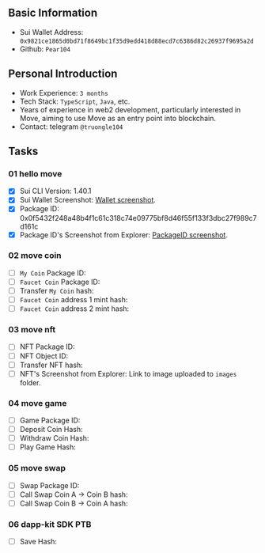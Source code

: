 ## Basic Information

- Sui Wallet Address: `0x9821ce1865d0bd71f8649bc1f35d9edd418d88ecd7c6386d82c26937f9695a2d`
- Github: `Pear104`

## Personal Introduction

- Work Experience: `3 months`
- Tech Stack: `TypeScript`, `Java`, etc.
- Years of experience in web2 development, particularly interested in Move, aiming to use Move as an entry point into blockchain.
- Contact: telegram `@truongle104`

## Tasks

### 01 hello move

- [x] Sui CLI Version: 1.40.1
- [x] Sui Wallet Screenshot: [Wallet screenshot](/mover/Pear104/images/wallet.png).
- [x] Package ID: 0x0f5432f248a48b4f1c61c318c74e09775bf8d46f55f133f3dbc27f989c7d161c
- [x] Package ID's Screenshot from Explorer: [PackageID screenshot](/mover/Pear104/images/package-id.png).

### 02 move coin

- [ ] `My Coin` Package ID:
- [ ] `Faucet Coin` Package ID:
- [ ] Transfer `My Coin` hash:
- [ ] `Faucet Coin` address 1 mint hash:
- [ ] `Faucet Coin` address 2 mint hash:

### 03 move nft

- [ ] NFT Package ID:
- [ ] NFT Object ID:
- [ ] Transfer NFT hash:
- [ ] NFT's Screenshot from Explorer: Link to image uploaded to `images` folder.

### 04 move game

- [ ] Game Package ID:
- [ ] Deposit Coin Hash:
- [ ] Withdraw Coin Hash:
- [ ] Play Game Hash:

### 05 move swap

- [ ] Swap Package ID:
- [ ] Call Swap Coin A -> Coin B hash:
- [ ] Call Swap Coin B -> Coin A hash:

### 06 dapp-kit SDK PTB

- [ ] Save Hash:
